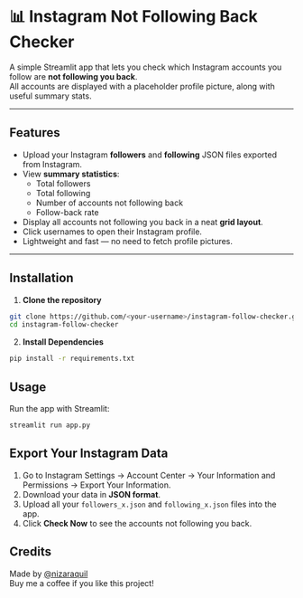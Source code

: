 # 📊 Instagram Not Following Back Checker

A simple Streamlit app that lets you check which Instagram accounts you follow are **not following you back**.  
All accounts are displayed with a placeholder profile picture, along with useful summary stats.

---

## Features

- Upload your Instagram **followers** and **following** JSON files exported from Instagram.  
- View **summary statistics**:
  - Total followers
  - Total following
  - Number of accounts not following back
  - Follow-back rate
- Display all accounts not following you back in a neat **grid layout**.  
- Click usernames to open their Instagram profile.  
- Lightweight and fast — no need to fetch profile pictures.

---

## Installation

1. **Clone the repository**
```bash
git clone https://github.com/<your-username>/instagram-follow-checker.git
cd instagram-follow-checker
```

2. **Install Dependencies**
```bash
pip install -r requirements.txt
```

## Usage

Run the app with Streamlit:

```bash
streamlit run app.py
```

## Export Your Instagram Data

1. Go to Instagram Settings → Account Center → Your Information and Permissions → Export Your Information.  
2. Download your data in **JSON format**.  
3. Upload all your `followers_x.json` and `following_x.json` files into the app.  
4. Click **Check Now** to see the accounts not following you back.

## Credits

Made by [@nizaraquil](https://ko-fi.com/nizaraquil)  
Buy me a coffee if you like this project!
